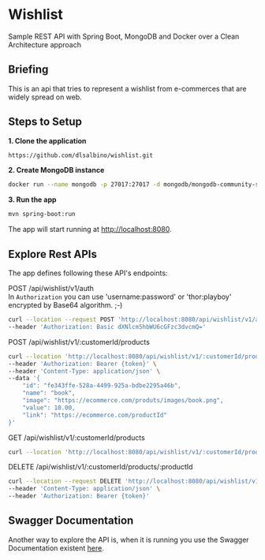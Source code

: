 # Wishlist
Sample REST API with Spring Boot, MongoDB and Docker over a Clean Architecture approach

## Briefing
This is an api that tries to represent a wishlist from e-commerces that are widely spread on web.

## Steps to Setup

**1. Clone the application**

```bash
https://github.com/dlsalbino/wishlist.git
```

**2. Create MongoDB instance**
```bash
docker run --name mongodb -p 27017:27017 -d mongodb/mongodb-community-server:7.0.11-ubi8
```

**3. Run the app**

```bash
mvn spring-boot:run
```
The app will start running at <http://localhost:8080>.


## Explore Rest APIs
The app defines following these API's endpoints:

POST /api/wishlist/v1/auth  
In `Authorization` you can use 'username:password' or 'thor:playboy' encrypted by Base64 algorithm. ;-)
```bash 
curl --location --request POST 'http://localhost:8080/api/wishlist/v1/auth' \
--header 'Authorization: Basic dXNlcm5hbWU6cGFzc3dvcmQ='
```

POST /api/wishlist/v1/:customerId/products
```bash
curl --location 'http://localhost:8080/api/wishlist/v1/:customerId/products' \
--header 'Authorization: Bearer {token}' \
--header 'Content-Type: application/json' \
--data '{
    "id": "fe343ffe-528a-4499-925a-bdbe2295a46b",
    "name": "book",
    "image": "https://ecommerce.com/produts/images/book.png",
    "value": 10.00,
    "link": "https://ecommerce.com/productId"
}'
```
    
GET /api/wishlist/v1/:customerId/products
```bash
curl --location 'http://localhost:8080/api/wishlist/v1/:customerId/products'
```
    
DELETE /api/wishlist/v1/:customerId/products/:productId
```bash
curl --location --request DELETE 'http://localhost:8080/api/wishlist/v1/:customerId/products/:productId' \
--header 'Content-Type: application/json' \
--header 'Authorization: Bearer {token}'
```

## Swagger Documentation
Another way to explore the API is, when it is running you use the Swagger Documentation existent [here](http://localhost:8080/api/wishlist/swagger-ui/index.html).
